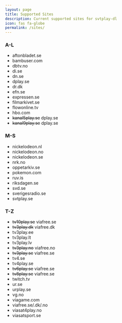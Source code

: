 ```yaml
---
layout: page
title: Supported Sites
description: Current supported sites for svtplay-dl
icon: fas fa-globe
permalink: /sites/
---
```

<div class="row">
<div class="col-md-4">
<h3>A-L</h3>
<ul>
<li>aftonbladet.se</li>
<li>bambuser.com</li>
<li>dbtv.no</li>
<li>di.se</li>
<li>dn.se</li>
<li>dplay.se</li>
<li>dr.dk</li>
<li>efn.se</li>
<li>expressen.se</li>
<li>filmarkivet.se</li>
<li>flowonline.tv</li>
<li>hbo.com</li>
<li><del>kanal5play.se</del> dplay.se</li>
<li><del>kanal9play.se</del> dplay.se</li>
</ul>
</div>
<div class="col-md-4">
<h3>M-S</h3>
<ul>
<li>nickelodeon.nl</li>
<li>nickelodeon.no</li>
<li>nickelodeon.se</li>
<li>nrk.no</li>
<li>oppetarkiv.se</li>
<li>pokemon.com</li>
<li>ruv.is</li>
<li>riksdagen.se</li>
<li>svd.se</li>
<li>sverigesradio.se</li>
<li>svtplay.se</li>
</ul>
</div>
<div class="col-md-4">
<h3>T-Z</h3>
<ul>
<li><del>tv10play.se</del> viafree.se</li>
<li><del>tv3play.dk</del> viafree.dk</li>
<li>tv3play.ee</li>
<li>tv3play.lt</li>
<li>tv3play.lv</li>
<li><del>tv3play.no</del> viafree.no</li>
<li><del>tv3play.se</del> viafree.se</li>
<li>tv4.se</li>
<li>tv4play.se</li>
<li><del>tv6play.se</del> viafree.se</li>
<li><del>tv8play.se</del> viafree.se</li>
<li>twitch.tv</li>
<li>ur.se</li>
<li>urplay.se</li>
<li>vg.no</li>
<li>viagame.com</li>
<li>viafree.se/.dk/.no</li>
<li>viasat4play.no</li>
<li>viasatsport.se</li>
</ul>
</div>
</div>
